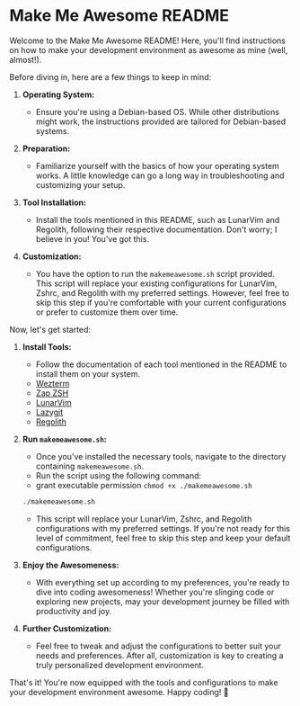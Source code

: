 # Make Me Awesome README

Welcome to the Make Me Awesome README! Here, you'll find instructions on how to make your development environment as awesome as mine (well, almost!).

Before diving in, here are a few things to keep in mind:

1. **Operating System:**
   - Ensure you're using a Debian-based OS. While other distributions might work, the instructions provided are tailored for Debian-based systems.

2. **Preparation:**
   - Familiarize yourself with the basics of how your operating system works. A little knowledge can go a long way in troubleshooting and customizing your setup.

3. **Tool Installation:**
   - Install the tools mentioned in this README, such as LunarVim and Regolith, following their respective documentation. Don't worry; I believe in you! You've got this.

4. **Customization:**
   - You have the option to run the `makemeawesome.sh` script provided. This script will replace your existing configurations for LunarVim, Zshrc, and Regolith with my preferred settings. However, feel free to skip this step if you're comfortable with your current configurations or prefer to customize them over time.

Now, let's get started:

1. **Install Tools:**
   - Follow the documentation of each tool mentioned in the README to install them on your system.
    - [Wezterm](https://wezfurlong.org/wezterm/)
    - [Zap ZSH](https://www.zapzsh.com/)
    - [LunarVim](https://www.lunarvim.org/)
    - [Lazygit](https://github.com/jesseduffield/lazygit) 
    - [Regolith](https://regolith-desktop.org/)

2. **Run `makemeawesome.sh`:**
   - Once you've installed the necessary tools, navigate to the directory containing `makemeawesome.sh`.
   - Run the script using the following command:
    - grant executable permission 
        ```chmod +x ./makemeawesome.sh```
     ```bash
     ./makemeawesome.sh
     ```
   - This script will replace your LunarVim, Zshrc, and Regolith configurations with my preferred settings. If you're not ready for this level of commitment, feel free to skip this step and keep your default configurations.

3. **Enjoy the Awesomeness:**
   - With everything set up according to my preferences, you're ready to dive into coding awesomeness! Whether you're slinging code or exploring new projects, may your development journey be filled with productivity and joy.

4. **Further Customization:**
   - Feel free to tweak and adjust the configurations to better suit your needs and preferences. After all, customization is key to creating a truly personalized development environment.

That's it! You're now equipped with the tools and configurations to make your development environment awesome. Happy coding! 🚀
